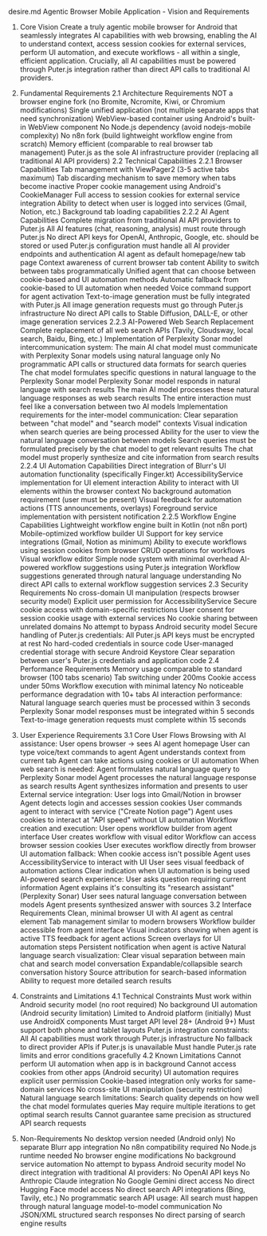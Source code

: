 desire.md
Agentic Browser Mobile Application - Vision and Requirements
1. Core Vision
Create a truly agentic mobile browser for Android that seamlessly integrates AI capabilities with web browsing, enabling the AI to understand context, access session cookies for external services, perform UI automation, and execute workflows - all within a single, efficient application. Crucially, all AI capabilities must be powered through Puter.js integration rather than direct API calls to traditional AI providers.

2. Fundamental Requirements
2.1 Architecture Requirements
NOT a browser engine fork (no Bromite, Ncromite, Kiwi, or Chromium modifications)
Single unified application (not multiple separate apps that need synchronization)
WebView-based container using Android's built-in WebView component
No Node.js dependency (avoid nodejs-mobile complexity)
No n8n fork (build lightweight workflow engine from scratch)
Memory efficient (comparable to real browser tab management)
Puter.js as the sole AI infrastructure provider (replacing all traditional AI API providers)
2.2 Technical Capabilities
2.2.1 Browser Capabilities
Tab management with ViewPager2 (3-5 active tabs maximum)
Tab discarding mechanism to save memory when tabs become inactive
Proper cookie management using Android's CookieManager
Full access to session cookies for external service integration
Ability to detect when user is logged into services (Gmail, Notion, etc.)
Background tab loading capabilities
2.2.2 AI Agent Capabilities
Complete migration from traditional AI API providers to Puter.js
All AI features (chat, reasoning, analysis) must route through Puter.js
No direct API keys for OpenAI, Anthropic, Google, etc. should be stored or used
Puter.js configuration must handle all AI provider endpoints and authentication
AI agent as default homepage/new tab page
Context awareness of current browser tab content
Ability to switch between tabs programmatically
Unified agent that can choose between cookie-based and UI automation methods
Automatic fallback from cookie-based to UI automation when needed
Voice command support for agent activation
Text-to-image generation must be fully integrated with Puter.js
All image generation requests must go through Puter.js infrastructure
No direct API calls to Stable Diffusion, DALL-E, or other image generation services
2.2.3 AI-Powered Web Search Replacement
Complete replacement of all web search APIs (Tavily, Cloudsway, local search, Baidu, Bing, etc.)
Implementation of Perplexity Sonar model intercommunication system:
The main AI chat model must communicate with Perplexity Sonar models using natural language only
No programmatic API calls or structured data formats for search queries
The chat model formulates specific questions in natural language to the Perplexity Sonar model
Perplexity Sonar model responds in natural language with search results
The main AI model processes these natural language responses as web search results
The entire interaction must feel like a conversation between two AI models
Implementation requirements for the inter-model communication:
Clear separation between "chat model" and "search model" contexts
Visual indication when search queries are being processed
Ability for the user to view the natural language conversation between models
Search queries must be formulated precisely by the chat model to get relevant results
The chat model must properly synthesize and cite information from search results
2.2.4 UI Automation Capabilities
Direct integration of Blurr's UI automation functionality (specifically Finger.kt)
AccessibilityService implementation for UI element interaction
Ability to interact with UI elements within the browser context
No background automation requirement (user must be present)
Visual feedback for automation actions (TTS announcements, overlays)
Foreground service implementation with persistent notification
2.2.5 Workflow Engine Capabilities
Lightweight workflow engine built in Kotlin (not n8n port)
Mobile-optimized workflow builder UI
Support for key service integrations (Gmail, Notion as minimum)
Ability to execute workflows using session cookies from browser
CRUD operations for workflows
Visual workflow editor
Simple node system with minimal overhead
AI-powered workflow suggestions using Puter.js integration
Workflow suggestions generated through natural language understanding
No direct API calls to external workflow suggestion services
2.3 Security Requirements
No cross-domain UI manipulation (respects browser security model)
Explicit user permission for AccessibilityService
Secure cookie access with domain-specific restrictions
User consent for session cookie usage with external services
No cookie sharing between unrelated domains
No attempt to bypass Android security model
Secure handling of Puter.js credentials:
All Puter.js API keys must be encrypted at rest
No hard-coded credentials in source code
User-managed credential storage with secure Android Keystore
Clear separation between user's Puter.js credentials and application code
2.4 Performance Requirements
Memory usage comparable to standard browser (100 tabs scenario)
Tab switching under 200ms
Cookie access under 50ms
Workflow execution with minimal latency
No noticeable performance degradation with 10+ tabs
AI interaction performance:
Natural language search queries must be processed within 3 seconds
Perplexity Sonar model responses must be integrated within 5 seconds
Text-to-image generation requests must complete within 15 seconds
3. User Experience Requirements
3.1 Core User Flows
Browsing with AI assistance:
User opens browser → sees AI agent homepage
User can type voice/text commands to agent
Agent understands context from current tab
Agent can take actions using cookies or UI automation
When web search is needed:
Agent formulates natural language query to Perplexity Sonar model
Agent processes the natural language response as search results
Agent synthesizes information and presents to user
External service integration:
User logs into Gmail/Notion in browser
Agent detects login and accesses session cookies
User commands agent to interact with service ("Create Notion page")
Agent uses cookies to interact at "API speed" without UI automation
Workflow creation and execution:
User opens workflow builder from agent interface
User creates workflow with visual editor
Workflow can access browser session cookies
User executes workflow directly from browser
UI automation fallback:
When cookie access isn't possible
Agent uses AccessibilityService to interact with UI
User sees visual feedback of automation actions
Clear indication when UI automation is being used
AI-powered search experience:
User asks question requiring current information
Agent explains it's consulting its "research assistant" (Perplexity Sonar)
User sees natural language conversation between models
Agent presents synthesized answer with sources
3.2 Interface Requirements
Clean, minimal browser UI with AI agent as central element
Tab management similar to modern browsers
Workflow builder accessible from agent interface
Visual indicators showing when agent is active
TTS feedback for agent actions
Screen overlays for UI automation steps
Persistent notification when agent is active
Natural language search visualization:
Clear visual separation between main chat and search model conversation
Expandable/collapsible search conversation history
Source attribution for search-based information
Ability to request more detailed search results
4. Constraints and Limitations
4.1 Technical Constraints
Must work within Android security model (no root required)
No background UI automation (Android security limitation)
Limited to Android platform (initially)
Must use AndroidX components
Must target API level 28+ (Android 9+)
Must support both phone and tablet layouts
Puter.js integration constraints:
All AI capabilities must work through Puter.js infrastructure
No fallback to direct provider APIs if Puter.js is unavailable
Must handle Puter.js rate limits and error conditions gracefully
4.2 Known Limitations
Cannot perform UI automation when app is in background
Cannot access cookies from other apps (Android security)
UI automation requires explicit user permission
Cookie-based integration only works for same-domain services
No cross-site UI manipulation (security restriction)
Natural language search limitations:
Search quality depends on how well the chat model formulates queries
May require multiple iterations to get optimal search results
Cannot guarantee same precision as structured API search requests
5. Non-Requirements
No desktop version needed (Android only)
No separate Blurr app integration
No n8n compatibility required
No Node.js runtime needed
No browser engine modifications
No background service automation
No attempt to bypass Android security model
No direct integration with traditional AI providers:
No OpenAI API keys
No Anthropic Claude integration
No Google Gemini direct access
No direct Hugging Face model access
No direct search API integrations (Bing, Tavily, etc.)
No programmatic search API usage:
All search must happen through natural language model-to-model communication
No JSON/XML structured search responses
No direct parsing of search engine results